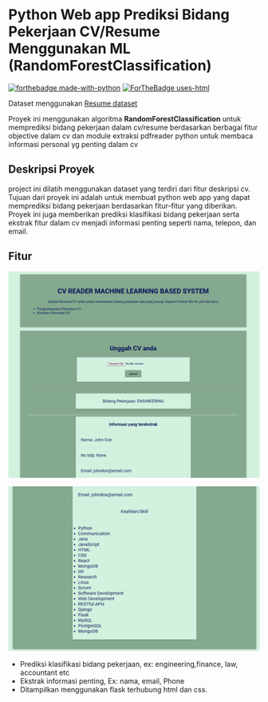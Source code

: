 # Python Web app Prediksi Bidang Pekerjaan CV/Resume Menggunakan ML (RandomForestClassification)

[![forthebadge made-with-python](http://ForTheBadge.com/images/badges/made-with-python.svg)](https://www.python.org/)
[![ForTheBadge uses-html](http://ForTheBadge.com/images/badges/uses-html.svg)](http://ForTheBadge.com)

Dataset menggunakan [Resume dataset](https://www.kaggle.com/datasets/noorsaeed/resume-datasets)

Proyek ini menggunakan algoritma **RandomForestClassification** untuk memprediksi bidang pekerjaan dalam cv/resume berdasarkan berbagai fitur objective dalam cv dan module extraksi pdfreader python untuk membaca informasi personal yg penting dalam cv

## Deskripsi Proyek

project ini dilatih menggunakan dataset yang terdiri dari fitur deskripsi cv. Tujuan dari proyek ini adalah untuk membuat python web app yang dapat memprediksi bidang pekerjaan berdasarkan fitur-fitur yang diberikan. Proyek ini juga memberikan prediksi klasifikasi bidang pekerjaan serta ekstrak fitur dalam cv menjadi informasi penting seperti nama, telepon, dan email.

## Fitur

<p align="center"><img src="https://github.com/DaffaAminuddin/cv-reader-predict-job-ml-based/blob/main/image.PNG?raw=true" alt="image"></p>

<p align="center"><img src="https://github.com/DaffaAminuddin/cv-reader-predict-job-ml-based/blob/main/image2.PNG?raw=true" alt="image2"></p>

- Prediksi klasifikasi bidang pekerjaan, ex: engineering,finance, law, accountant etc
- Ekstrak informasi penting, Ex: nama, email, Phone
- Ditampilkan menggunakan flask terhubung html dan css.
